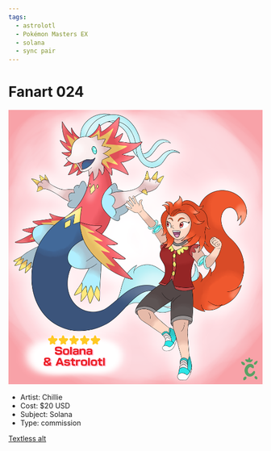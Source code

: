 ```yaml
---
tags:
  - astrolotl
  - Pokémon Masters EX
  - solana
  - sync pair
---
```


# Fanart 024

<img src="assets/2024-07-15_fanimage-024.png">

- Artist: Chillie
- Cost: $20 USD
- Subject: Solana
- Type: commission

[Textless alt](assets/2024-07-15_fanimage-025.png)
